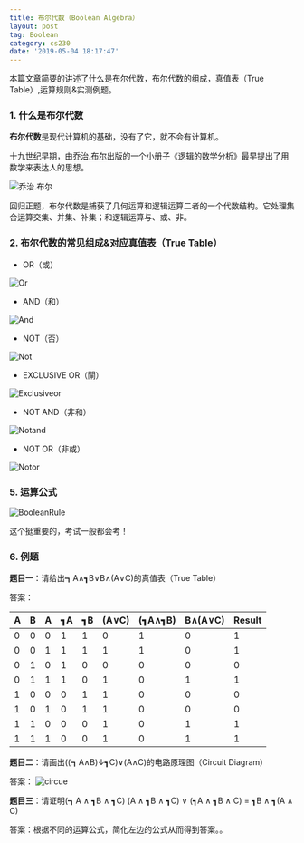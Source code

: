 ```yaml
---
title: 布尔代数（Boolean Algebra）
layout: post
tag: Boolean
category: cs230
date: '2019-05-04 18:17:47'
---
```


本篇文章简要的讲述了什么是布尔代数，布尔代数的组成，真值表（True Table）,运算规则&实测例题。

### 1. 什么是布尔代数

**布尔代数**是现代计算机的基础，没有了它，就不会有计算机。

十九世纪早期，由[乔治.布尔][Boolean]出版的一个小册子《逻辑的数学分析》最早提出了用数学来表达人的思想。

![乔治.布尔](http://www.ruanyifeng.com/blogimg/asset/2016/bg2016080502.jpg)

回归正题，布尔代数是捕获了几何运算和逻辑运算二者的一个代数结构。它处理集合运算交集、并集、补集；和逻辑运算与、或、非。


### 2. 布尔代数的常见组成&对应真值表（True Table）

* OR（或）

![Or](https://i.ibb.co/SJX0mqn/Snipaste-2019-05-05-16-55-40.png)

* AND（和）

![And](https://i.ibb.co/NCMZCg3/Snipaste-2019-05-05-16-55-29.png)

* NOT（否）

![Not](https://i.ibb.co/mqx3g8y/Snipaste-2019-05-05-16-55-51.png)

* EXCLUSIVE OR（閘）

![Exclusiveor](https://i.ibb.co/M9XwCRv/Snipaste-2019-05-05-16-56-36.png)

* NOT AND（非和）

![Notand](https://i.ibb.co/84SR08n/Snipaste-2019-05-05-16-56-31.png)

* NOT OR（非或）

![Notor](https://i.ibb.co/myBhP0b/Snipaste-2019-05-05-16-56-23.png)

### 5. 运算公式

![BooleanRule](https://i.ibb.co/mHvJL8H/Snipaste-2019-05-05-17-10-07.png)

这个挺重要的，考试一般都会考！

### 6. 例题

**题目一**：请给出┓A∧┓B∨B∧(A∨C)的真值表（True Table）

答案：

|    A    | B |    A    | ┓A |   ┓B    | (A∨C) |    (┓A∧┓B)   | B∧(A∨C) | Result
| ----- | -- | ----- | -- | ----- | -- | ----- | --  | -- 
| 0 |  0 | 0 |  1 | 1 |  0 | 1 |  0 |  1 
| 0 |  0 | 1 |  1 | 1 |  1 | 1 |  0 |  1 
| 0 |  1 | 0 |  1 | 0 |  0 | 0 |  0 |  0 
| 0 |  1 | 1 |  1 | 0 |  1 | 0 |  1 |  1 
| 1 |  0 | 0 |  0 | 1 |  1 | 0 |  0 |  0 
| 1 |  0 | 1 |  0 | 1 |  1 | 0 |  0 |  0 
| 1 |  1 | 0 |  0 | 0 |  1 | 0 |  1 |  1 
| 1 |  1 | 1 |  0 | 0 |  1 | 0 |  1 |  1 

**题目二**：请画出((┓A∧B)↓┓C)∨(A∧C)的电路原理图（Circuit Diagram）

答案：
![circue](http://images.books24x7.com/bookimages/id_19479/fig116_01.jpg)

**题目三**：请证明(┓A ∧ ┓B ∧ ┓C)  (A ∧ ┓B ∧ ┓C) ∨ (┓A ∧ ┓B ∧ C) = ┓B ∧ ┓(A ∧ C)

答案：根据不同的运算公式，简化左边的公式从而得到答案。。

[Boolean]: https://zh.wikipedia.org/wiki/%E5%B8%83%E5%B0%94%E4%BB%A3%E6%95%B0